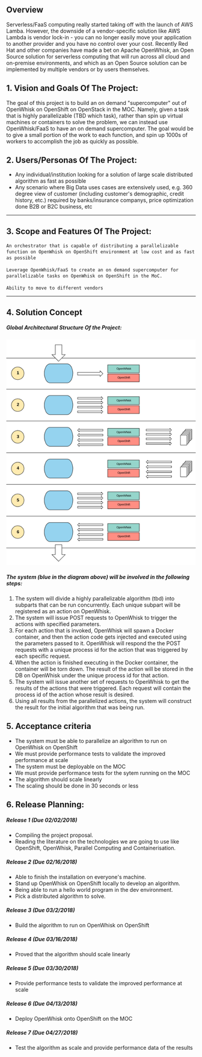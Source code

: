 ## Overview

Serverless/FaaS computing really started taking off with the launch of AWS Lamba.  However, the downside of a vendor-specific solution like AWS Lambda is vendor lock-in - you can no longer easily move your application to another provider and you have no control over your cost. Recently Red Hat and other companies have made a bet on Apache OpenWhisk, an Open Source solution for serverless computing that will run across all cloud and on-premise environments, and which as an Open Source solution can be implemented by multiple vendors or by users themselves.

## 1.   Vision and Goals Of The Project:

The goal of this project is to build an on demand "supercomputer" out of OpenWhisk on OpenShift on OpenStack in the MOC.  Namely, given a task that is highly parallelizable (TBD which task), rather than spin up virtual machines or containers to solve the problem, we can instead use OpenWhisk/FaaS to have an on demand supercomputer.  The goal would be to give a small portion of the work to each function, and spin up 1000s of workers to accomplish the job as quickly as possible.


## 2. Users/Personas Of The Project:

- Any individual/institution looking for a solution of large scale distributed algorithm as fast as possible
- Any scenario where Big Data uses cases are extensively used, e.g. 360 degree view of customer (including customer's demographic, credit    history, etc.) required by banks/insurance companys, price optimization done B2B or B2C business, etc

** **

## 3.   Scope and Features Of The Project:

    An orchestrator that is capable of distributing a parallelizable function on OpenWhisk on OpenShift environment at low cost and as fast as possible
    
    Leverage OpenWhisk/FaaS to create an on demand supercomputer for parallelizable tasks on OpenWhisk on OpenShift in the MoC.
    
    Ability to move to different vendors

** **

## 4. Solution Concept

##### Global Architectural Structure Of the Project:
![](https://github.com/BU-NU-CLOUD-SP18/Serverless-Supercomputing/blob/master/images/SystemArchitecture.png)

##### The system (blue in the diagram above) will be involved in the following steps:
1. The system will divide a highly parallelizable algorithm (tbd) into subparts that can be run concurrently. Each unique subpart will be registered as an action on OpenWhisk.
2. The system will issue POST requests to OpenWhisk to trigger the actions with specified parameters.
3. For each action that is invoked, OpenWhisk will spawn a Docker container, and then the action code gets injected and executed using the parameters passed to it. OpenWhisk will respond the the POST requests with a unique process id for the action that was triggered by each specific request. 
4. When the action is finished executing in the Docker container, the container will be torn down. The result of the action will be stored in the DB on OpenWhisk under the unique process id for that action.
5. The system will issue another set of requests to OpenWhisk to get the results of the actions that were triggered. Each request will contain the process id of the action whose result is desired.
6. Using all results from the parallelized actions, the system will construct the result for the initial algorithm that was being run.

## 5. Acceptance criteria

- The system must be able to parallelize an algorithm to run on OpenWhisk on OpenShift
- We must provide performance tests to validate the improved performance at scale
- The system must be deployable on the MOC
- We must provide performance tests for the sytem running on the MOC
- The algorithm should scale linearly
- The scaling should be done in 30 seconds or less

## 6.  Release Planning:

##### Release 1 (Due 02/02/2018)
* Compiling the project proposal. 
* Reading the literature on the technologies we are going to use like OpenShift, OpenWhisk, Parallel Computing and Containerisation.

##### Release 2 (Due 02/16/2018)
* Able to finish the installation on everyone's machine. 
* Stand up OpenWhisk on OpenShift locally to develop an algorithm.
* Being able to run a hello world program in the dev environment.
* Pick a distributed algorithm to solve.


##### Release 3 (Due 03/2/2018)
* Build the algorithm to run on OpenWhisk on OpenShift

##### Release 4 (Due 03/16/2018)
* Proved that the algorithm should scale linearly

##### Release 5 (Due 03/30/2018)
* Provide performance tests to validate the improved performance at scale

##### Release 6 (Due 04/13/2018)
* Deploy OpenWhisk onto OpenShift on the MOC

##### Release 7 (Due 04/27/2018)
* Test the algorithm as scale and provide performance data of the results
